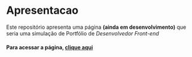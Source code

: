 # Apresentacao

Este repositório apresenta uma página **(ainda em desenvolvimento)** que seria uma simulação de Portfólio de *Desenvolvedor Front-end*

#### Para acessar a página, [clique aqui]()
